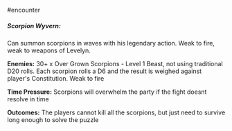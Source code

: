 
#encounter 


##### Scorpion Wyvern: 
Can summon scorpions in waves with his legendary action. Weak to fire, weak to weapons of Levelyn. 

**Enemies:**
30+ x Over Grown Scorpions - Level 1 Beast, not using traditional D20 rolls. Each scorpion rolls a D6 and the result is weighed against player's Constitution.
Weak to fire

**Time Pressure:**
Scorpions will overwhelm the party if the fight doesnt resolve in time

**Outcomes:**
The players cannot kill all the scorpions, but just need to survive long enough to solve the puzzle